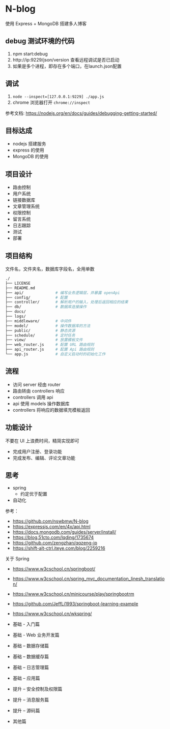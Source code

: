 # N-blog

使用 Express + MongoDB 搭建多人博客

## debug 测试环境的代码

1. npm start:debug
2. http://ip:9229/json/version 查看远程调试是否已启动
3. 如果是多个进程，即存在多个端口，在launch.json配置

## 调试

1. `node --inspect=[127.0.0.1:9229] ./app.js`
2. chrome 浏览器打开 `chrome://inspect`

参考文档: https://nodejs.org/en/docs/guides/debugging-getting-started/

## 目标达成

- nodejs 搭建服务
- express 的使用
- MongoDB 的使用

## 项目设计

- 路由控制
- 用户系统
- 链接数据库
- 文章管理系统
- 权限控制
- 留言系统
- 日志跟踪
- 测试
- 部署

## 项目结构

文件名，文件夹名，数据库字段名，全用单数

```bash
./
├── LICENSE
├── README.md
├── api/              # 编写业务逻辑层，并暴露 openApi
├── config/           # 配置
├── controller/       # 解析用户的输入，处理后返回相应的结果
├── db/               # 数据库连接操作
├── docs/
├── logs/
├── middleware/       # 中间件
├── model/            # 操作数据库的方法
├── public/           # 静态资源
├── schedule/         # 定时任务
├── view/             # 放置模板文件
├── web_router.js     # 配置 URL 路由规则
├── api_router.js     # 配置 Api 路由规则
└── app.js            # 自定义启动时的初始化工作
```

## 流程

- 访问 server 经由 router
- 路由转由 controllers 响应
- controllers 调用 api
- api 使用 models 操作数据库
- controllers 将响应的数据填充模板返回

## 功能设计

不要在 UI 上浪费时间，精简实现即可

- 完成用户注册、登录功能
- 完成发布、编辑、评论文章功能

## 思考

- spring
  - 约定优于配置
- 自动化

参考：

- https://github.com/nswbmw/N-blog
- https://expressjs.com/en/4x/api.html
- https://docs.mongodb.com/guides/server/install/
- https://blog.51cto.com/lqding/1735674
- https://github.com/zengzhan/qqzeng-ip
- https://shift-alt-ctrl.iteye.com/blog/2259216

关于 Spring

- https://www.w3cschool.cn/springboot/
- https://www.w3cschool.cn/spring_mvc_documentation_linesh_translation/
- https://www.w3cschool.cn/minicourse/play/springbootrm
- https://github.com/JeffLi1993/springboot-learning-example
- https://www.w3cschool.cn/wkspring/

- 基础 - 入门篇
- 基础 - Web 业务开发篇
- 基础 – 数据存储篇
- 基础 – 数据缓存篇
- 基础 – 日志管理篇
- 基础 – 应用篇
- 提升 – 安全控制及权限篇
- 提升 – 消息服务篇
- 提升 – 源码篇
- 其他篇
